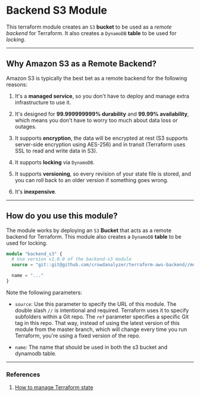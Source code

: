 # Backend S3 Module

This terraform module creates an `S3` **bucket** to be used as a *remote backend* for Terraform. It also creates a `DynamoDB` **table** to be used for *locking*.

---

## Why Amazon S3 as a Remote Backend?

Amazon S3 is typically the best bet as a remote backend for the following reasons:

1. It's a **managed service**, so you don't have to deploy and manage extra infrastructure to use it.

2. It's designed for **99.999999999% durability** and **99.99% availability**, which means you don't have to worry too much about data loss or outages.

3. It supports **encryption**, the data will be encrypted at rest (S3 supports server-side encryption using AES-256) and in transit (Terraform uses SSL to read and write data in S3).

4. It supports **locking** via `DynamoDB`.

5. It supports **versioning**, so every revision of your state file is stored, and you can roll back to an older version if something goes wrong.

6. It's **inexpensive**.

---

## How do you use this module?

The module works by deploying an `S3` **Bucket** that acts as a remote backend for Terraform. This module also creates a `DynamoDB` **table** to be used for locking.

```tf
module "backend_s3" {
  # Use version v1.0.0 of the backend-s3 module
  source = "git::git@github.com/crowdanalyzer/terraform-aws-backend//modules/backend-s3?ref=v1.0.0"

  name = "..."
}
```

Note the following parameters:

- `source`: Use this parameter to specify the URL of this module. The double slash `//` is intentional and required. Terraform uses it to specify subfolders within a Git repo. The `ref` parameter specifies a specific Git tag in this repo. That way, instead of using the latest version of this module from the master branch, which will change every time you run Terraform, you're using a fixed version of the repo.

- `name`: The name that should be used in both the s3 bucket and dynamodb table.

---

### References

1. [How to manage Terraform state](https://blog.gruntwork.io/how-to-manage-terraform-state-28f5697e68fa)
